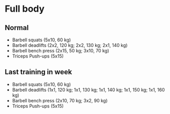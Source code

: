 # Full body
## Normal
* Barbell squats (5x10, 60 kg)
* Barbell deadlifts (2x2, 120 kg; 2x2, 130 kg; 2x1, 140 kg)
* Barbell bench press (2x15, 50 kg; 3x10, 70 kg)
* Triceps Push-ups (5x15)

## Last training in week
* Barbell squats (5x10, 60 kg)
* Barbell deadlifts (1x1, 120 kg; 1x1, 130 kg; 1x1, 140 kg; 1x1, 150 kg; 1x1, 160 kg)
* Barbell bench press (2x10, 70 kg; 3x2, 90 kg)
* Triceps Push-ups (5x15)
